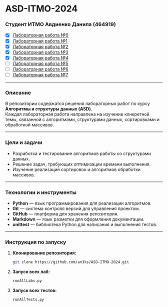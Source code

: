 # ASD-ITMO-2024
### Студент ИТМО Авдиенко Данила (464919)

- [x] [Лабораторная работа №0](https://github.com/an3ks/ASD-ITMO-2024/tree/main/lab0)
- [x] [Лабораторная работа №1](https://github.com/an3ks/ASD-ITMO-2024/tree/main/lab1)
- [x] [Лабораторная работа №2](https://github.com/an3ks/ASD-ITMO-2024/tree/main/lab2)
- [x] [Лабораторная работа №3](https://github.com/an3ks/ASD-ITMO-2024/tree/main/lab3)
- [x] [Лабораторная работа №4](https://github.com/an3ks/ASD-ITMO-2024/tree/main/lab4)
- [ ] [Лабораторная работа №5](https://github.com/an3ks/ASD-ITMO-2024/tree/main/lab5)
- [ ] [Лабораторная работа №6](https://github.com/an3ks/ASD-ITMO-2024/tree/main/lab6)
- [ ] [Лабораторная работа №7](https://github.com/an3ks/ASD-ITMO-2024/tree/main/lab7) 

---

### Описание

В репозитории содержатся решения лабораторных работ по курсу **Алгоритмы и структуры данных (ASD)**.  
Каждая лабораторная работа направлена на изучение конкретной темы, связанной с алгоритмами, структурами данных, сортировками и обработкой массивов.

---

### Цели и задачи

- Разработка и тестирование алгоритмов работы со структурами данных.
- Решение задач, требующих оптимизации времени выполнения.
- Изучение реализаций сортировок и алгоритмов обработки массивов.

---

### Технологии и инструменты

- **Python** — язык программирования для реализации алгоритмов.
- **Git** — система контроля версий для управления проектом.
- **GitHub** — платформа для хранения репозитория.
- **Markdown** — язык разметки для оформления документации.
- **unittest** — библиотека Python для написания и выполнения тестов.

---

### Инструкция по запуску

1. **Клонирование репозитория:**
   ```bash
   git clone https://github.com/an3ks/ASD-ITMO-2024.git
2. **Запуск всех лаб:**
   ```bash
   runAllLabs.py
3. **Запуск всех тестов:**
   ```bash
   runAllTests.py
